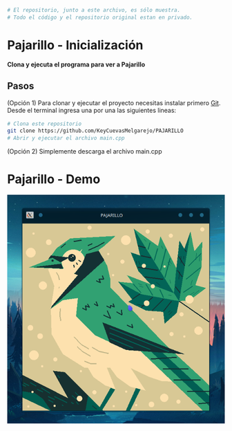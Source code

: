 ```bash
# El repositorio, junto a este archivo, es sólo muestra. 
# Todo el código y el repositorio original estan en privado.
```
# Pajarillo - Inicialización

**Clona y ejecuta el programa para ver a Pajarillo**

## Pasos

(Opción 1) Para clonar y ejecutar el proyecto necesitas instalar primero [Git](https://git-scm.com). Desde el terminal ingresa una por una las siguientes lineas:

```bash
# Clona este repositorio
git clone https://github.com/KeyCuevasMelgarejo/PAJARILLO
# Abrir y ejecutar el archivo main.cpp
```
(Opción 2) Simplemente descarga el archivo main.cpp

# Pajarillo - Demo
![](Demo.png)
